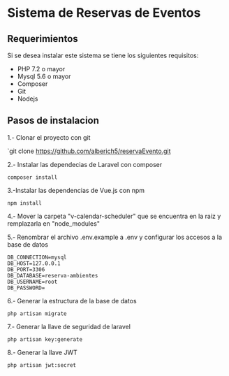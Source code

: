 # Sistema de Reservas de Eventos

## Requerimientos

Si se desea instalar este sistema se tiene los siguientes requisitos:
- PHP 7.2 o mayor
- Mysql 5.6 o mayor
- Composer
- Git
- Nodejs

## Pasos de instalacion

1.- Clonar el proyecto con git

`git clone https://github.com/alberich5/reservaEvento.git

2.- Instalar las dependecias de Laravel con composer

`composer install`

3.-Instalar las dependencias de Vue.js con npm

`npm install`

4.- Mover la carpeta "v-calendar-scheduler" que se encuentra en la raiz y remplazarla en "node_modules"

5.- Renombrar el archivo .env.example a .env y configurar los accesos a la base de datos

	DB_CONNECTION=mysql
    DB_HOST=127.0.0.1
    DB_PORT=3306
    DB_DATABASE=reserva-ambientes
    DB_USERNAME=root
    DB_PASSWORD=

6.- Generar la estructura de la base de datos

`php artisan migrate`

7.- Generar la llave de seguridad de laravel

`php artisan key:generate`

8.- Generar la llave JWT

`php artisan jwt:secret`
